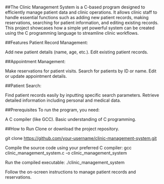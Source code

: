 ##The Clinic Management System 
is a C-based program designed to efficiently manage patient data and clinic operations. It allows clinic staff to handle essential functions such as adding new patient records, making reservations, searching for patient information, and editing existing records. This project showcases how a simple yet powerful system can be created using the C programming language to streamline clinic workflows.

##Features Patient Record Management:

Add new patient details (name, age, etc.). 
Edit existing patient records.

##Appointment Management:

Make reservations for patient visits.
Search for patients by ID or name. 
Edit or update appointment details.

##Patient Search:

Find patient records easily by inputting specific search parameters.
Retrieve detailed information including personal and medical data.

##Prerequisites To run the program, you need:

A C compiler (like GCC).
Basic understanding of C programming.

##How to Run Clone or download the project repository.

git clone https://github.com/your-username/clinic-management-system.git

Compile the source code using your preferred C compiler: gcc clinic_management_system.c -o clinic_management_system

Run the compiled executable: ./clinic_management_system

Follow the on-screen instructions to manage patient records and reservations.


